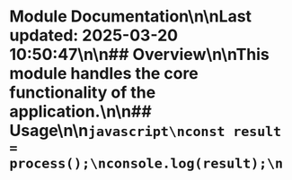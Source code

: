 # Module Documentation\n\nLast updated: 2025-03-20 10:50:47\n\n## Overview\n\nThis module handles the core functionality of the application.\n\n## Usage\n\n```javascript\nconst result = process();\nconsole.log(result);\n```
